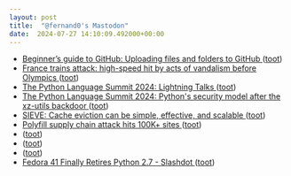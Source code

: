 ```yaml
---
layout: post
title:  "@fernand0's Mastodon"
date:  2024-07-27 14:10:09.492000+00:00
---
```

*  [Beginner’s guide to GitHub: Uploading files and folders to GitHub ](https://github.blog/2024-07-08-beginners-guide-to-github-uploading-files-and-folders-to-github) ([toot](https://mastodon.social/@fernand0/112858851540241711))
*  [France trains attack: high-speed hit by acts of vandalism before Olympics ](https://www.europesays.com/1361958) ([toot](https://mastodon.social/@fernand0/112858620464849072))
*  [The Python Language Summit 2024: Lightning Talks ](https://pyfound.blogspot.com/2024/06/python-language-summit-2024-lightning-talks.htm) ([toot](https://mastodon.social/@fernand0/112858468632829089))
*  [The Python Language Summit 2024: Python's security model after the xz-utils backdoor ](https://pyfound.blogspot.com/2024/06/python-language-summit-2024-python-security-model-after-xz.htm) ([toot](https://mastodon.social/@fernand0/112858194642739835))
*  [SIEVE: Cache eviction can be simple, effective, and scalable ](https://www.usenix.org/publications/loginonline/sieve-cache-eviction-can-be-simple-effective-and-scalabl) ([toot](https://mastodon.social/@fernand0/112857974392875930))
*  [Polyfill supply chain attack hits 100K+ sites ](https://sansec.io/research/polyfill-supply-chain-attac) ([toot](https://mastodon.social/@fernand0/112857680503354562))
*  [ ](https://mastodon.social/users/fernand0/statuses/112857601963679871/activity) ([toot](https://mastodon.social/users/fernand0/statuses/112857601963679871/activity))
*  [ ](https://mastodon.social/users/fernand0/statuses/112857479155896955/activity) ([toot](https://mastodon.social/users/fernand0/statuses/112857479155896955/activity))
*  [ ](https://mastodon.social/@BurpBlog) ([toot](https://mastodon.social/@fernand0/112857478871829733))
*  [Fedora 41 Finally Retires Python 2.7 - Slashdot ](https://developers.slashdot.org/story/24/07/06/234249/fedora-41-finally-retires-python-2) ([toot](https://mastodon.social/@fernand0/112857450516888560))
